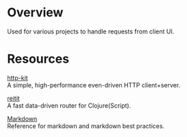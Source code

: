 
# Overview 

Used for various projects to handle requests from client UI.

# Resources
[http-kit](https://github.com/http-kit/http-kit)<br>
A simple, high-performance even-driven HTTP client+server.

[reitit](https://github.com/metosin/reitit)<br>
A fast data-driven router for Clojure(Script).

[Markdown](https://www.markdownguide.org/basic-syntax/)<br>
Reference for markdown and markdown best practices.